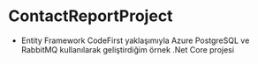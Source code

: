 # ContactReportProject

* Entity Framework CodeFirst yaklaşımıyla Azure PostgreSQL ve RabbitMQ kullanılarak geliştirdiğim örnek .Net Core projesi

